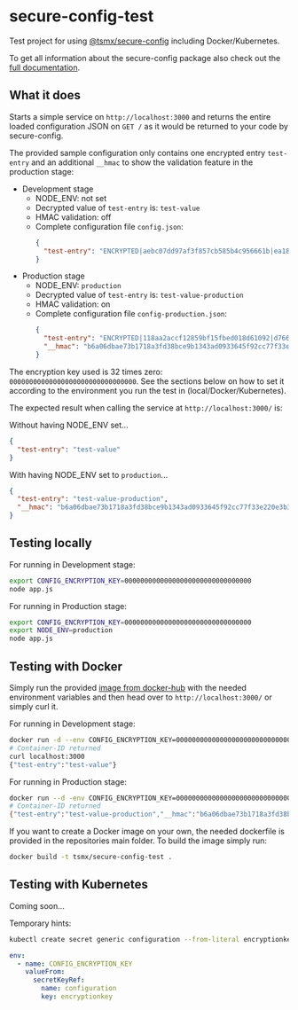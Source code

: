 # secure-config-test

Test project for using [@tsmx/secure-config](https://www.npmjs.com/package/@tsmx/secure-config) including Docker/Kubernetes.

To get all information about the secure-config package also check out the [full documentation](https://tsmx.net/secure-config/).

## What it does

Starts a simple service on `http://localhost:3000` and returns the entire loaded configuration JSON on `GET /` as it would be returned to your code by secure-config. 

The provided sample configuration only contains one encrypted entry `test-entry` and an additional `__hmac` to show the validation feature in the production stage:

- Development stage
  - NODE_ENV: not set
  - Decrypted value of `test-entry` is: `test-value`
  - HMAC validation: off
  - Complete configuration file `config.json`:
    ```json
    {
      "test-entry": "ENCRYPTED|aebc07dd97af3f857cb585b4c956661b|ea18ce1feaa5b8cf4ecb471b9b4401da"
    }
    ```
- Production stage
  - NODE_ENV: `production`
  - Decrypted value of `test-entry` is: `test-value-production`
  - HMAC validation: on
  - Complete configuration file `config-production.json`:
    ```json
    {
      "test-entry": "ENCRYPTED|118aa2accf12859bf15fbed018d61092|d7665b354608478b6c3e7452248bb65f0c864edc14adf97470016bcfdcaa3f7b",
      "__hmac": "b6a06dbae73b1718a3fd38bce9b1343ad0933645f92cc77f33e220e3b3896577"
    }
    ```

The encryption key used is 32 times zero: `00000000000000000000000000000000`. See the sections below on how to set it according to the environment you run the test in (local/Docker/Kubernetes).

The expected result when calling the service at `http://localhost:3000/` is:

Without having NODE_ENV set...
```json
{
  "test-entry": "test-value"
}
```

With having NODE_ENV set to `production`...
```json
{
  "test-entry": "test-value-production",
  "__hmac": "b6a06dbae73b1718a3fd38bce9b1343ad0933645f92cc77f33e220e3b3896577"
}
```

## Testing locally

For running in Development stage:

```bash
export CONFIG_ENCRYPTION_KEY=00000000000000000000000000000000
node app.js
```

For running in Production stage:

```bash
export CONFIG_ENCRYPTION_KEY=00000000000000000000000000000000
export NODE_ENV=production
node app.js
```

## Testing with Docker

Simply run the provided [image from docker-hub](https://hub.docker.com/r/tsmx/secure-config-test) with the needed environment variables and then head over to `http://localhost:3000/` or simply curl it.

For running in Development stage:

```bash
docker run -d --env CONFIG_ENCRYPTION_KEY=00000000000000000000000000000000 -p 3000:3000 tsmx/secure-config-test
# Container-ID returned
curl localhost:3000
{"test-entry":"test-value"}
```

For running in Production stage:

```bash
docker run --d -env CONFIG_ENCRYPTION_KEY=00000000000000000000000000000000 --env NODE_ENV=production -p 3000:3000 tsmx/secure-config-test
# Container-ID returned
{"test-entry":"test-value-production","__hmac":"b6a06dbae73b1718a3fd38bce9b1343ad0933645f92cc77f33e220e3b3896577"}
```

If you want to create a Docker image on your own, the needed dockerfile is provided in the repositories main folder. To build the image simply run:

```bash
docker build -t tsmx/secure-config-test .
```

## Testing with Kubernetes

Coming soon...

Temporary hints:

```bash
kubectl create secret generic configuration --from-literal encryptionkey=00000000000000000000000000000000
```

```yaml
env:
  - name: CONFIG_ENCRYPTION_KEY
    valueFrom:
      secretKeyRef:
        name: configuration
        key: encryptionkey
```
